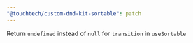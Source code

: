```yaml
---
"@touchtech/custom-dnd-kit-sortable": patch
---
```


Return `undefined` instead of `null` for `transition` in `useSortable`
